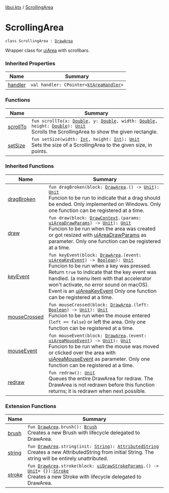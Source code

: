[libui.ktx](../index.md) / [ScrollingArea](./index.md)

# ScrollingArea

`class ScrollingArea : `[`DrawArea`](../-draw-area/index.md)

Wrapper class for [uiArea](../../libui/ui-area.md) with scrollbars.

### Inherited Properties

| Name | Summary |
|---|---|
| [handler](../-draw-area/handler.md) | `val handler: CPointer<`[`ktAreaHandler`](../../libui/kt-area-handler/index.md)`>` |

### Functions

| Name | Summary |
|---|---|
| [scrollTo](scroll-to.md) | `fun scrollTo(x: `[`Double`](https://kotlinlang.org/api/latest/jvm/stdlib/kotlin/-double/index.html)`, y: `[`Double`](https://kotlinlang.org/api/latest/jvm/stdlib/kotlin/-double/index.html)`, width: `[`Double`](https://kotlinlang.org/api/latest/jvm/stdlib/kotlin/-double/index.html)`, height: `[`Double`](https://kotlinlang.org/api/latest/jvm/stdlib/kotlin/-double/index.html)`): `[`Unit`](https://kotlinlang.org/api/latest/jvm/stdlib/kotlin/-unit/index.html)<br>Scrolls the ScrollingArea to show the given rectangle. |
| [setSize](set-size.md) | `fun setSize(width: `[`Int`](https://kotlinlang.org/api/latest/jvm/stdlib/kotlin/-int/index.html)`, height: `[`Int`](https://kotlinlang.org/api/latest/jvm/stdlib/kotlin/-int/index.html)`): `[`Unit`](https://kotlinlang.org/api/latest/jvm/stdlib/kotlin/-unit/index.html)<br>Sets the size of a ScrollingArea to the given size, in points. |

### Inherited Functions

| Name | Summary |
|---|---|
| [dragBroken](../-draw-area/drag-broken.md) | `fun dragBroken(block: `[`DrawArea`](../-draw-area/index.md)`.() -> `[`Unit`](https://kotlinlang.org/api/latest/jvm/stdlib/kotlin/-unit/index.html)`): `[`Unit`](https://kotlinlang.org/api/latest/jvm/stdlib/kotlin/-unit/index.html)<br>Funcion to be run to indicate that a drag should be ended. Only implemented on Windows. Only one function can be registered at a time. |
| [draw](../-draw-area/draw.md) | `fun draw(block: `[`DrawContext`](../-draw-context.md)`.(params: `[`uiAreaDrawParams`](../../libui/ui-area-draw-params/index.md)`) -> `[`Unit`](https://kotlinlang.org/api/latest/jvm/stdlib/kotlin/-unit/index.html)`): `[`Unit`](https://kotlinlang.org/api/latest/jvm/stdlib/kotlin/-unit/index.html)<br>Funcion to be run when the area was created or got resized with [uiAreaDrawParams](../../libui/ui-area-draw-params/index.md) as parameter. Only one function can be registered at a time. |
| [keyEvent](../-draw-area/key-event.md) | `fun keyEvent(block: `[`DrawArea`](../-draw-area/index.md)`.(event: `[`uiAreaKeyEvent`](../../libui/ui-area-key-event/index.md)`) -> `[`Boolean`](https://kotlinlang.org/api/latest/jvm/stdlib/kotlin/-boolean/index.html)`): `[`Unit`](https://kotlinlang.org/api/latest/jvm/stdlib/kotlin/-unit/index.html)<br>Funcion to be run when a key was pressed. Return `true` to indicate that the key event was handled. (a menu item with that accelerator won't activate, no error sound on macOS). Event is an [uiAreaKeyEvent](../../libui/ui-area-key-event/index.md) Only one function can be registered at a time. |
| [mouseCrossed](../-draw-area/mouse-crossed.md) | `fun mouseCrossed(block: `[`DrawArea`](../-draw-area/index.md)`.(left: `[`Boolean`](https://kotlinlang.org/api/latest/jvm/stdlib/kotlin/-boolean/index.html)`) -> `[`Unit`](https://kotlinlang.org/api/latest/jvm/stdlib/kotlin/-unit/index.html)`): `[`Unit`](https://kotlinlang.org/api/latest/jvm/stdlib/kotlin/-unit/index.html)<br>Funcion to be run when the mouse entered (`left == false`) or left the area. Only one function can be registered at a time. |
| [mouseEvent](../-draw-area/mouse-event.md) | `fun mouseEvent(block: `[`DrawArea`](../-draw-area/index.md)`.(event: `[`uiAreaMouseEvent`](../../libui/ui-area-mouse-event/index.md)`) -> `[`Unit`](https://kotlinlang.org/api/latest/jvm/stdlib/kotlin/-unit/index.html)`): `[`Unit`](https://kotlinlang.org/api/latest/jvm/stdlib/kotlin/-unit/index.html)<br>Funcion to be run when the mouse was moved or clicked over the area with [uiAreaMouseEvent](../../libui/ui-area-mouse-event/index.md) as parameter. Only one function can be registered at a time. |
| [redraw](../-draw-area/redraw.md) | `fun redraw(): `[`Unit`](https://kotlinlang.org/api/latest/jvm/stdlib/kotlin/-unit/index.html)<br>Queues the entire DrawArea for redraw. The DrawArea is not redrawn before this function returns; it is redrawn when next possible. |

### Extension Functions

| Name | Summary |
|---|---|
| [brush](../brush.md) | `fun `[`DrawArea`](../-draw-area/index.md)`.brush(): `[`Brush`](../-brush/index.md)<br>Creates a new Brush with lifecycle delegated to DrawArea. |
| [string](../string.md) | `fun `[`DrawArea`](../-draw-area/index.md)`.string(init: `[`String`](https://kotlinlang.org/api/latest/jvm/stdlib/kotlin/-string/index.html)`): `[`AttributedString`](../-attributed-string/index.md)<br>Creates a new AttributedString from initial String. The string will be entirely unattributed. |
| [stroke](../stroke.md) | `fun `[`DrawArea`](../-draw-area/index.md)`.stroke(block: `[`uiDrawStrokeParams`](../../libui/ui-draw-stroke-params/index.md)`.() -> `[`Unit`](https://kotlinlang.org/api/latest/jvm/stdlib/kotlin/-unit/index.html)` = {}): `[`Stroke`](../-stroke/index.md)<br>Creates a new Stroke with lifecycle delegated to DrawArea. |
